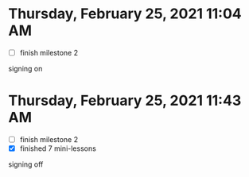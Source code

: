 # Thursday, February 25, 2021 11:04 AM
- [ ] finish milestone 2

signing on

# Thursday, February 25, 2021 11:43 AM
- [ ] finish milestone 2
- [x] finished 7 mini-lessons

signing off